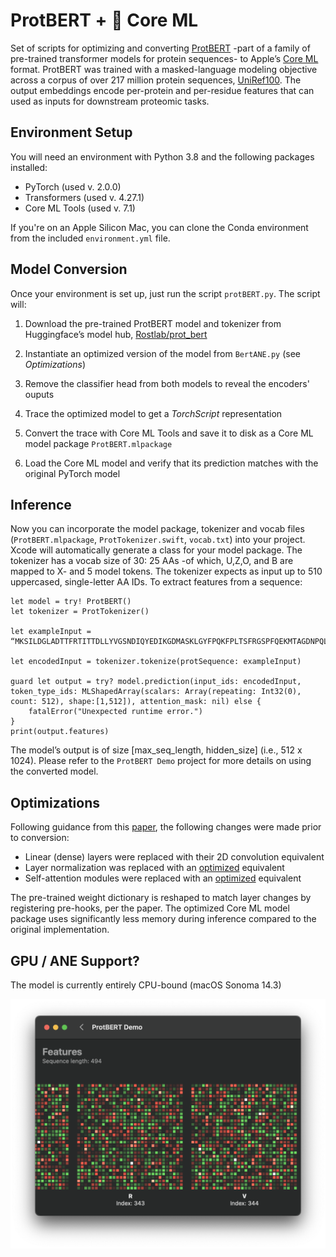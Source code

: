 # ProtBERT +  Core ML


Set of scripts for optimizing and converting [ProtBERT](https://www.biorxiv.org/content/biorxiv/early/2020/07/21/2020.07.12.199554.full.pdf) -part of a family of pre-trained transformer models for protein sequences- to Apple’s [Core ML](https://developer.apple.com/documentation/coreml) format. ProtBERT was trained with a masked-language modeling objective across a corpus of over 217 million protein sequences, [UniRef100](https://www.uniprot.org/help/uniref). The output embeddings encode per-protein and per-residue features that can used as inputs for downstream proteomic tasks. 

## Environment Setup
You will need an environment with Python 3.8 and the following packages installed:

* PyTorch (used v. 2.0.0)
* Transformers (used v. 4.27.1)
* Core ML Tools (used v. 7.1)
 
 If you're on an Apple Silicon Mac, you can clone the Conda environment from the included `environment.yml` file.   

## Model Conversion
Once your environment is set up, just run the script `protBERT.py`. The script will:

1.	Download the pre-trained ProtBERT model and tokenizer from Huggingface’s model hub, [Rostlab/prot_bert](https://huggingface.co/Rostlab/prot_bert)

2.	Instantiate an optimized version of the model from `BertANE.py` (see *Optimizations*)

3.	Remove the classifier head from both models to reveal the encoders' ouputs

4.	Trace the optimized model to get a *TorchScript* representation

5.  Convert the trace with Core ML Tools and save it to disk as a Core ML model package `ProtBERT.mlpackage`

5.	Load the Core ML model and verify that its prediction matches with the original PyTorch model

## Inference
Now you can incorporate the model package, tokenizer and vocab files (`ProtBERT.mlpackage`, `ProtTokenizer.swift`, `vocab.txt`) into your project. Xcode will automatically generate a class for your model package. The tokenizer has a vocab size of 30: 25 AAs -of which, U,Z,O, and B are mapped to X- and 5 model tokens. The tokenizer expects as input up to 510 uppercased, single-letter AA IDs. To extract features from a sequence:

```
let model = try! ProtBERT()
let tokenizer = ProtTokenizer()

let exampleInput = “MKSILDGLADTTFRTITTDLLYVGSNDIQYEDIKGDMASKLGYFPQKFPLTSFRGSPFQEKMTAGDNPQLVPADQVNITEFYNKSLSSFKENEENIQCGENFMDIECFMVLNPSQQLAIAVLSLTLGTFTVLENLLVLCVILHSRSLRCRPSYHFIGSLAVADLLGSVIFVYSFIDFHVFHRKDSRNVFLFKLGGVTASFTASVGSLFLTAIDRYISIHRPLAYKRIVTRPKAVVAFCLMWTIAIVIAVLPLLGWNCEKLQSVCSDIFPHIDETYLMFWIGVTSVLLLFIVYAYMYILWKAHSHAVRMIQRGTQKSIIIHTSEDGKVQVTRPDQARMDIRLAKTLVLILVVLIICWGPLLAIMVYDVFGKMNKLIKTVFAFCSMLCLLNSTVNPIIYALRSKDLRHAFRSMFPSCEGTAQPLDNSMGDSDCLHKHANNAASVHRAAESCIKSTVKIAKVTMSVSTDTSAEAL”

let encodedInput = tokenizer.tokenize(protSequence: exampleInput)

guard let output = try? model.prediction(input_ids: encodedInput, token_type_ids: MLShapedArray(scalars: Array(repeating: Int32(0), count: 512), shape:[1,512]), attention_mask: nil) else {
    fatalError("Unexpected runtime error.")
}
print(output.features)
```
The model’s output is of size [max_seq_length, hidden_size] (i.e., 512 x 1024). Please refer to the `ProtBERT Demo` project for more details on using the converted model.

## Optimizations
Following guidance from this [paper](https://machinelearning.apple.com/research/neural-engine-transformers), the following changes were made prior to conversion:

- Linear (dense) layers were replaced with their 2D convolution equivalent
- Layer normalization was replaced with an [optimized](https://github.com/apple/ml-ane-transformers/blob/main/ane_transformers/reference/layer_norm.py) equivalent
- Self-attention modules were replaced with an [optimized](https://github.com/apple/ml-ane-transformers/blob/main/ane_transformers/reference/multihead_attention.py) equivalent

The pre-trained weight dictionary is reshaped to match layer changes by registering pre-hooks, per the paper. The optimized Core ML model package uses significantly less memory during inference compared to the original implementation.

## GPU / ANE Support?
The model is currently entirely CPU-bound (macOS Sonoma 14.3)

![Alt text](<ProtBERT Demo/ProtBERT Demo/Assets.xcassets/Features.imageset/Screenshot.png>)

